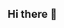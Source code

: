 ## Hi there 👋

<!--

<p align="center">🎨Portfolio🎨</p>
<p>
  🏥 <a href="https://www.notion.so/0bc5e322b285481cae629ccc82f72dd2?pvs=4">비대면 진료 서비스 프로젝트</a><br>
  🤓 <a href="https://www.notion.so/PROPASS-13ecd77434a68029b91bf6fb75e406dc?pvs=4">[PROPASS] 자격증 관리 웹페이지</a><br>
  🗺️ <a href="https://github.com/pyqvv/Adventure_Log?tab=readme-ov-file#adventure_log">[AdventureLog] 랜덤 미션 수행 앱 </a><br>
</p>


**pyqvv/pyqvv** is a ✨ _special_ ✨ repository because its `README.md` (this file) appears on your GitHub profile.

Here are some ideas to get you started:

- 🔭 I’m currently working on ...
- 🌱 I’m currently learning ...
- 👯 I’m looking to collaborate on ...
- 🤔 I’m looking for help with ...
- 💬 Ask me about ...
- 📫 How to reach me: ...
- 😄 Pronouns: ...
- ⚡ Fun fact: ...
-->
